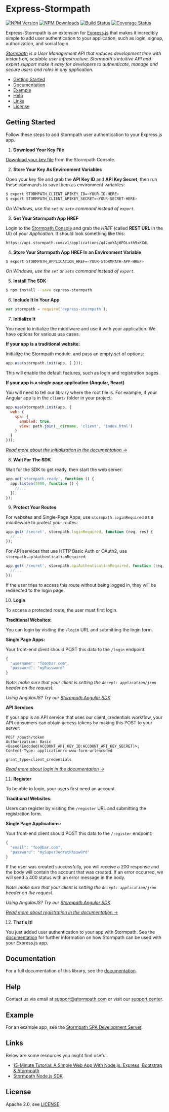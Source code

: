 # Express-Stormpath

[![NPM Version](https://img.shields.io/npm/v/express-stormpath.svg?style=flat)](https://npmjs.org/package/express-stormpath)
[![NPM Downloads](http://img.shields.io/npm/dm/express-stormpath.svg?style=flat)](https://npmjs.org/package/express-stormpath)
[![Build Status](https://img.shields.io/travis/stormpath/express-stormpath.svg?style=flat)](https://travis-ci.org/stormpath/express-stormpath)
[![Coverage Status](https://coveralls.io/repos/stormpath/express-stormpath/badge.svg?branch=master)](https://coveralls.io/r/stormpath/express-stormpath?branch=master)

Express-Stormpath is an extension for [Express.js](http://expressjs.com/) that makes it incredibly simple to add user authentication to your application, such as login, signup, authorization, and social login.

*[Stormpath](https://stormpath.com/) is a User Management API that reduces development time with instant-on, scalable user infrastructure. Stormpath's intuitive API and expert support make it easy for developers to authenticate, manage and secure users and roles in any application.*

* [Getting Started](#getting-started)
* [Documentation](#documentation)
* [Example](#example)
* [Help](#help)
* [Links](#links)
* [License](#license)

## Getting Started

Follow these steps to add Stormpath user authentication to your Express.js app.

1. **Download Your Key File**

  [Download your key file](https://support.stormpath.com/hc/en-us/articles/203697276-Where-do-I-find-my-API-key-) from the Stormpath Console.

2. **Store Your Key As Environment Variables**

  Open your key file and grab the **API Key ID** and **API Key Secret**, then run these commands to save them as environment variables:

  ```bash
  $ export STORMPATH_CLIENT_APIKEY_ID=<YOUR-ID-HERE>
  $ export STORMPATH_CLIENT_APIKEY_SECRET=<YOUR-SECRET-HERE>
  ```

  *On Windows, use the `set` or `setx` command instead of `export`.*

3. **Get Your Stormpath App HREF**

  Login to the [Stormpath Console](https://api.stormpath.com/) and grab the *HREF* (called **REST URL** in the UI) of your *Application*. It should look something like this:

  `https://api.stormpath.com/v1/applications/q42unYAj6PDLxth9xKXdL`

4. **Store Your Stormpath App HREF In an Environment Variable**

  ```bash
  $ export STORMPATH_APPLICATION_HREF=<YOUR-STORMPATH-APP-HREF>
  ```

  *On Windows, use the `set` or `setx` command instead of `export`.*

5. **Install The SDK**

  ```bash
  $ npm install --save express-stormpath
  ```

6. **Include It In Your App**

  ```javascript
  var stormpath = require('express-stormpath');
  ```

7. **Initialize It**

  You need to initialize the middlware and use it with your application.  We have
  options for various use cases.

  **If your app is a traditional website:**

  Initialize the Stormpath module, and pass an empty set of options:

  ```javascript
  app.use(stormpath.init(app, { }));
  ```

  This will enable the default features, such as login and registration pages.

  **If your app is a single page application (Angular, React)**

  You will need to tell our library where the root file is.  For example, if
  your Angular app is in the `client/` folder in your project:

  ```javascript
  app.use(stormpath.init(app, {
    web: {
      spa: {
        enabled: true,
        view: path.join(__dirname, 'client', 'index.html')
      }
    }
  }));
  ```

  *[Read more about the initialization in the documentation →][]*

8. **Wait For The SDK**

  Wait for the SDK to get ready, then start the web server:

  ```javascript
  app.on('stormpath.ready', function () {
    app.listen(3000, function () {
      //...
    });
  });
  ```

9. **Protect Your Routes**

  For websites and Single-Page Apps, use `stormpath.loginRequired` as a
  middleware to protect your routes:

  ```javascript
  app.get('/secret', stormpath.loginRequired, function (req, res) {
    //...
  });
  ```

  For API services that use HTTP Basic Auth or OAuth2, use
  `stormpath.apiAuthenticationRequired`:

  ```javascript
  app.get('/secret', stormpath.apiAuthenticationRequired, function (req, res) {
    //...
  });
  ```

  If the user tries to access this route without being logged in, they will be redirected to the login page.

10. **Login**

  To access a protected route, the user must first login.

  **Traditional Websites:**

  You can login by visiting the `/login` URL and submitting the login form.

  **Single Page Apps:**

  Your front-end client should POST this data to the `/login` endpoint:

  ```javascript
  {
    "username": "foo@bar.com",
    "password": "myPassword"
  }
  ```

  *Note: make sure that your client is setting the `Accept: application/json`
  header on the request.*

  *Using AngularJS?  Try our [Stormpath Angular SDK][]*

  **API Services**

  If your app is an API service that uses our client_credentials workflow, your API consumers
  can obtain access tokens by making this POST to your server:

  ```
  POST /oauth/token
  Authorization: Basic <Base64Endoded(ACCOUNT_API_KEY_ID:ACCOUNT_API_KEY_SECRET)>;
  Content-Type: application/x-www-form-urlencoded

  grant_type=client_credentials
  ```

  *[Read more about login in the documentation →][]*

11. **Register**

  To be able to login, your users first need an account.

  **Traditional Websites:**

  Users can register by visiting the `/register` URL and submitting the
  registration form.

  **Single Page Applications:**

  Your front-end client should POST this data to the `/register` endpoint:

  ```javascript
  {
    "email": "foo@bar.com",
    "password": "mySuper3ecretPAssw0rd"
  }
  ```

  If the user was created successfully, you will receive a 200 response and the
  body will contain the account that was created. If an error occurred, we will
  send a 400 status with an error message in the body.

  *Note: make sure that your client is setting the `Accept: application/json`
  header on the request.*

  *Using AngularJS?  Try our [Stormpath Angular SDK][]*

  *[Read more about registration in the documentation →][]*

12. **That's It!**

  You just added user authentication to your app with Stormpath. See the [documentation][] for further information on how Stormpath can be used with your Express.js app.

## Documentation

For a full documentation of this library, see the [documentation][].

## Help

Contact us via email at support@stormpath.com or visit our [support center][].

## Example

For an example app, see the [Stormpath SPA Development Server](https://github.com/stormpath/stormpath-spa-dev-server).

## Links

Below are some resources you might find useful.

* [15-Minute Tutorial: A Simple Web App With Node.js, Express, Bootstrap & Stormpath](https://stormpath.com/blog/build-nodejs-express-stormpath-app/)
* [Stormpath Node.js SDK](https://github.com/stormpath/stormpath-sdk-node)

## License

Apache 2.0, see [LICENSE](LICENSE).

[documentation]: https://docs.stormpath.com/nodejs/express/
[Read more about login in the documentation →]: https://docs.stormpath.com/nodejs/express/latest/login.html
[Read more about registration in the documentation →]: https://docs.stormpath.com/nodejs/express/latest/registration.html
[Read more about the initialization in the documentation →]: https://docs.stormpath.com/nodejs/express/latest/configuration.html#initialize-express-stormpath
[Stormpath Angular SDK]: https://github.com/stormpath/stormpath-sdk-angularjs
[support center]: https://support.stormpath.com
